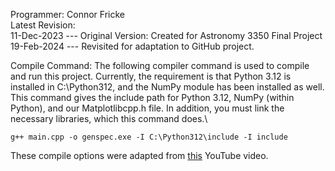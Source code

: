 Programmer: Connor Fricke\
Latest Revision:\
  11-Dec-2023 --- Original Version: Created for Astronomy 3350 Final Project\
  19-Feb-2024 --- Revisited for adaptation to GitHub project.



Compile Command:
The following compiler command is used to compile and run this project. Currently, the requirement
is that Python 3.12 is installed in C:\Python312, and the NumPy module has been installed as well.
This command gives the include path for Python 3.12, NumPy (within Python), and our Matplotlibcpp.h file.
In addition, you must link the necessary libraries, which this command does.\

  ```g++ main.cpp -o genspec.exe -I C:\Python312\include -I include```

These compile options were adapted from [this](https://www.youtube.com/watch?v=Xp3ntYGs8No) YouTube video.
